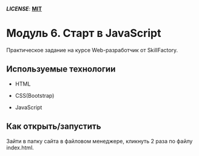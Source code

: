 ***LICENSE***: [**MIT**](./LICENSE)
# Модуль 6. Старт в JavaScript

Практическое задание на курсе Web-разработчик от SkillFactory.

## Используемые технологии

* HTML

* CSS(Bootstrap)

* JavaScript

## Как открыть/запустить

Зайти в папку сайта в файловом менеджере, кликнуть 2 раза по файлу index.html.
